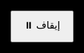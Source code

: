 <!DOCTYPE html>
<html lang="en">
<head>
  <meta charset="UTF-8" />
  <title>أثر دائم عند الملامسة فقط</title>
  <meta name="viewport" content="width=device-width, initial-scale=1.0, user-scalable=no" />
  <style>
    html, body {
      margin: 0;
      padding: 0;
      background: black;
      overflow: hidden;
      height: 100%;
      width: 100%;
    }
    canvas {
      display: block;
      background: black;
    }
    button {
      position: fixed;
      top: 20px;
      left: 20px;
      padding: 10px 20px;
      font-size: 16px;
      z-index: 10;
    }
  </style>
</head>
<body>
<canvas id="canvas"></canvas>
<button id="toggleBtn">⏸️ إيقاف</button>

<script>
  const canvas = document.getElementById("canvas");
  const ctx = canvas.getContext("2d");

  const effectCanvas = document.createElement("canvas");
  const effectCtx = effectCanvas.getContext("2d");

  let w, h, cx, cy;
  function resizeCanvas() {
    w = canvas.width = window.innerWidth;
    h = canvas.height = window.innerHeight;
    effectCanvas.width = w;
    effectCanvas.height = h;
    cx = w / 2;
    cy = h / 2;
  }
  resizeCanvas();
  window.addEventListener('resize', resizeCanvas);

  function isA(n) {
    if (n < 2) return false;
    for (let i = 2; i * i <= n; i++) {
      if (n % i === 0) return false;
    }
    return true;
  }

  const N = 800;
  const aNumbers = [];
  for (let i = 0; i < N; i++) {
    if (isA(i)) aNumbers.push(i);
  }

  let t = 0;
  let running = true;
  const speed = 0.005;
  const radius = 2;
  const touchThreshold = 6; // ← الأثر يظهر عند 6 بكسل

  const toggleBtn = document.getElementById("toggleBtn");
  toggleBtn.onclick = () => {
    running = !running;
    toggleBtn.textContent = running ? "⏸️ إيقاف" : "▶️ تشغيل";
    if (running) draw();
  };

  function draw() {
    if (!running) return;
    ctx.clearRect(0, 0, w, h);
    t += speed;

    // رسم الأثر الدائم أولًا
    ctx.drawImage(effectCanvas, 0, 0);

    aNumbers.forEach(i => {
      const r = i * 0.3; // ← مصغر للحلزون
      const angle1 = i * 0.1 + t;
      const angle2 = i * 0.1 - t;

      const x1 = cx + r * Math.cos(angle1);
      const y1 = cy + r * Math.sin(angle1);
      const x2 = cx + r * Math.cos(angle2);
      const y2 = cy + r * Math.sin(angle2);

      const dx = x1 - x2;
      const dy = y1 - y2;
      const distance = Math.sqrt(dx * dx + dy * dy);

      if (distance < touchThreshold) {
        const ex = (x1 + x2) / 2;
        const ey = (y1 + y2) / 2;
        effectCtx.fillStyle = "yellow";
        effectCtx.beginPath();
        effectCtx.arc(ex, ey, radius, 0, Math.PI * 2);
        effectCtx.fill();
      }

      ctx.fillStyle = "red";
      ctx.beginPath();
      ctx.arc(x1, y1, radius, 0, Math.PI * 2);
      ctx.fill();

      ctx.beginPath();
      ctx.arc(x2, y2, radius, 0, Math.PI * 2);
      ctx.fill();
    });

    requestAnimationFrame(draw);
  }

  draw();
</script>
</body>
</html>
